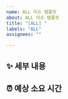 ```yaml
---
name: ALL 이슈 템플릿
about: ALL 이슈 템플릿
title: "[ALL] "
labels: "ALL"
assignees: ""

---
```


## ✨ 세부 내용

<!-- 이슈의 세부적인 내용을 적어주세요. -->

## ⏰ 예상 소요 시간

<!-- 예상되는 소요 시간을 적어주세요. -->
